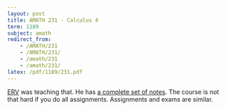 ```yaml
---
layout: post
title: AMATH 231 - Calculus 4
term: 1189
subject: amath
redirect_from:
    - /AMATH/231
    - /AMATH/231/
    - /amath/231
    - /amath/231/
latex: /pdf/1189/231.pdf
---
```


[ERV](http://www.math.uwaterloo.ca/~ervrscay) was teaching that. He has [a complete set of notes](http://links.uwaterloo.ca/amath231). The course is not that hard if you do all assignments. Assignments and exams are similar.


